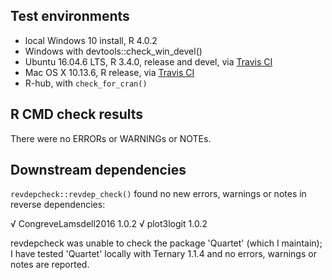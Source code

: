 ## Test environments
* local Windows 10 install, R 4.0.2
* Windows with devtools::check_win_devel()
* Ubuntu 16.04.6 LTS, R 3.4.0, release and devel, via [Travis CI](https://travis-ci.org/ms609/Ternary)
* Mac OS X 10.13.6, R release, via [Travis CI](https://travis-ci.org/ms609/Ternary/)
* R-hub, with `check_for_cran()`

## R CMD check results
There were no ERRORs or WARNINGs or NOTEs.

## Downstream dependencies

`revdepcheck::revdep_check()` found no new errors, warnings or notes in reverse
dependencies:

√ CongreveLamsdell2016 1.0.2
√ plot3logit 1.0.2

revdepcheck was unable to check the package 'Quartet' (which I maintain); I have
tested 'Quartet' locally with Ternary 1.1.4 and no errors, warnings or notes are
reported.
